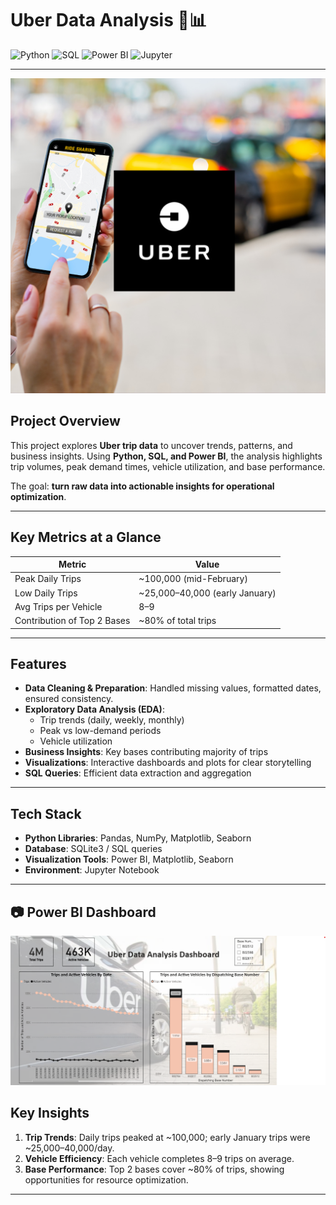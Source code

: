 # Uber Data Analysis 🚗📊

![Python](https://img.shields.io/badge/Python-3.12-blue)
![SQL](https://img.shields.io/badge/SQL-SQLite3-orange)
![Power BI](https://img.shields.io/badge/Power%20BI-Dashboard-green)
![Jupyter](https://img.shields.io/badge/Jupyter-Notebook-orange)

---
<p align="center">
  <img src="images/UBER.png" alt="Uber Logo" width="600"/>
</p>


## Project Overview
This project explores **Uber trip data** to uncover trends, patterns, and business insights. Using **Python, SQL, and Power BI**, the analysis highlights trip volumes, peak demand times, vehicle utilization, and base performance.  

The goal: **turn raw data into actionable insights for operational optimization**.

---

## Key Metrics at a Glance
| Metric | Value |
|--------|-------|
| Peak Daily Trips | ~100,000 (mid-February) |
| Low Daily Trips | ~25,000–40,000 (early January) |
| Avg Trips per Vehicle | 8–9 |
| Contribution of Top 2 Bases | ~80% of total trips |

---

## Features
- **Data Cleaning & Preparation**: Handled missing values, formatted dates, ensured consistency.  
- **Exploratory Data Analysis (EDA)**:  
  - Trip trends (daily, weekly, monthly)  
  - Peak vs low-demand periods  
  - Vehicle utilization  
- **Business Insights**: Key bases contributing majority of trips  
- **Visualizations**: Interactive dashboards and plots for clear storytelling  
- **SQL Queries**: Efficient data extraction and aggregation  

---

## Tech Stack
- **Python Libraries**: Pandas, NumPy, Matplotlib, Seaborn  
- **Database**: SQLite3 / SQL queries  
- **Visualization Tools**: Power BI, Matplotlib, Seaborn  
- **Environment**: Jupyter Notebook  

---
## 📷 Power BI Dashboard
<p align="center">
  <img src="images/uber dashboard PNG.png" alt="Power BI Dashboard" width="2000"/>
</p>

## Key Insights
1. **Trip Trends**: Daily trips peaked at ~100,000; early January trips were ~25,000–40,000/day.  
2. **Vehicle Efficiency**: Each vehicle completes 8–9 trips on average.  
3. **Base Performance**: Top 2 bases cover ~80% of trips, showing opportunities for resource optimization.  

---



